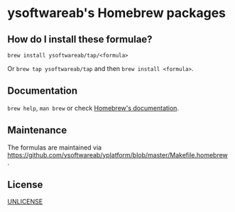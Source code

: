 # ysoftwareab's Homebrew packages

## How do I install these formulae?

`brew install ysoftwareab/tap/<formula>`

Or `brew tap ysoftwareab/tap` and then `brew install <formula>`.

## Documentation

`brew help`, `man brew` or check [Homebrew's documentation](https://docs.brew.sh).


## Maintenance

The formulas are maintained via https://github.com/ysoftwareab/yplatform/blob/master/Makefile.homebrew .


## License

[UNLICENSE](UNLICENSE)
